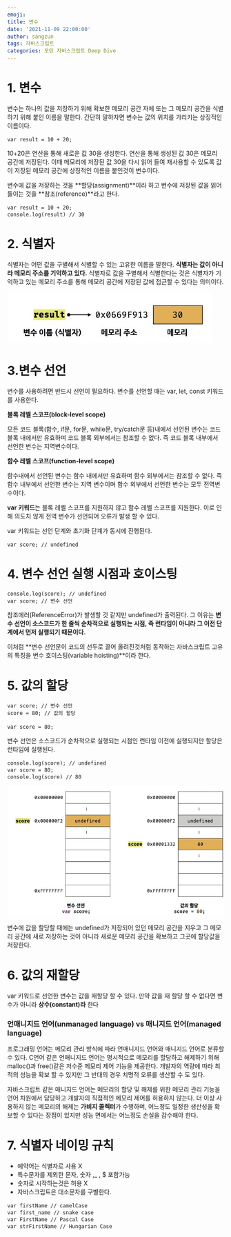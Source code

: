 ```yaml
---
emoji: 
title: 변수
date: '2021-11-09 22:00:00'
author: sangzun
tags: 자바스크립트
categories: 모던 자바스크립트 Deep Dive
---
```


# 1. 변수

변수는 하나의 값을 저장하기 위해 확보한 메모리 공간 자체 또는 그 메모리 공간을 식별하기 위해 붙인 이름을 말한다. 간단히 말하자면 변수는 값의 위치를 가리키는 상징적인 이름이다.

```
var result = 10 + 20;
```

10+20은 연산을 통해 새로운 값 30을 생성한다. 연산을 통해 생성된 값 30은 메모리 공간에 저장된다. 이때 메모리에 저장된 값 30을 다시 읽어 들여 재사용할 수 있도록 값이 저장된 메모리 공간에 상징적인 이름을 붙인것이 변수이다.

변수에 값을 저장하는 것을 **할당(assignment)**이라 하고 변수에 저장된 값을 읽어 들이는 것을 **참조(reference)**라고 한다.

```
var result = 10 + 20;
console.log(result) // 30
```

# 2. 식별자

식별자는 어떤 값을 구별해서 식별할 수 있는 고유한 이름을 말한다. **식별자는 값이 아니라 메모리 주소를 기억하고 있다.**
식별자로 값을 구별해서 식별한다는 것은 식별자가 기억하고 있는 메모리 주소를 통해 메모리 공간에 저장된 값에 접근할 수 있다는 의미이다.

![식별자](./identifier.jpg)

# 3.변수 선언

변수를 사용하려면 반드시 선언이 필요하다. 변수를 선언할 때는 var, let, const 키워드를 사용한다.

**블록 레벨 스코프(block-level scope)**

모든 코드 블록(함수, if문, for문, while문, try/catch문 등)내에서 
선언된 변수는 코드 블록 내에서만 유효하며 코드 블록 외부에서는 참조할 수 없다.
즉 코드 블록 내부에서 선언한 변수는 지역변수이다.

**함수 레벨 스코프(function-level scope)**

함수내에서 선언된 변수는 함수 내에서만 유효하며 함수 외부에서는 참조할 수 없다.
즉 함수 내부에서 선언한 변수는 지역 변수이며 함수 외부에서 선언한 변수는
모두 전역변수이다.


**var 키워드**는 블록 레벨 스코프를 지원하지 않고 함수 레벨 스코프를 지원한다.
이로 인해 의도치 않게 전역 변수가 선언되어 오류가 발생 할 수 있다.


var 키워드는 선언 단계와 초기화 단계가 동시에 진행된다.
```
var score; // undefined
```

# 4. 변수 선언 실행 시점과 호이스팅

```
console.log(score); // undefined
var score; // 변수 선언
```

참조에러(ReferenceError)가 발생할 것 같지만 undefined가 출력된다.
그 이유는 **변수 선언이 소스코드가 한 줄씩 순차적으로 실행되는 시점, 즉 런타임이 아니라 그 이전 단계에서 먼저 실행되기 때문이다.**

이처럼 **변수 선언문이 코드의 선두로 끌어 올려진것처럼 동작하는 자바스크립트 고유의 특징을 변수 호이스팅(variable hoisting)**이라 한다.

# 5. 값의 할당
```
var score; // 변수 선언
score = 80; // 값의 할당

var score = 80;
```

변수 선언은 소스코드가 순차적으로 실행되는 시점인 런타임 이전에 실행되지만 할당은 런타임에 실행된다.

```
console.log(score); // undefined
var score = 80;
console.log(score) // 80
```
![할당](./reallocation.jpg)

변수에 값을 할당할 때에는 undefined가 저장되어 있던 메모리 공간을 지우고 그 메모리 공간에 새로 저장하는 것이 아니라 새로운 메모리 공간을 확보하고 그곳에 할당값을 저장한다.

# 6. 값의 재할당

var 키워드로 선언한 변수는 값을 재할당 할 수 있다. 만약 값을 재 할당 할 수 없다면 변수가 아니라 **상수(constant)라** 한다

### 언매니지드 언어(unmanaged language) vs 매니지드 언어(managed language)

프로그래밍 언어는 메모리 관리 방식에 따라 언매니지드 언어와 매니지드 언어로 분류할 수 있다.
C언어 같은 언매니지드 언어는 명시적으로 메모리를 할당하고 해제하기 위해 malloc()과 free()같은 저수준 메모리 제어 기능을 제공한다. 
개발자의 역량에 따라 최적의 성능을 확보 할 수 있지만 그 반대의 경우 치명적 오류를 생산할 수 도 있다.

자바스크립트 같은 매니지드 언어는 메모리의 할당 및 해제를 위한 메모리 관리 기능을 언어 차원에서 담당하고 개발자의 직접적인 메모리 제어를 허용하지 않는다.
더 이상 사용하지 않는 메모리의 해제는 **가비지 콜렉터**가 수행하며, 어느정도 일정한 생산성을 확보할 수 있다는 장점이 있지만
성능 면에서는 어느정도 손실을 감수해야 한다.

# 7. 식별자 네이밍 규칙

- 예약어는 식별자로 사용 X
- 특수문자를 제외한 문자, 숫자 ,_ , $ 포함가능
- 숫자로 시작하는것은 허용 X
- 자바스크립트은 대소문자를 구별한다.

```
var firstName // camelCase
var first_name // snake case
var FirstName // Pascal Case
var strFirstName // Hungarian Case
```

